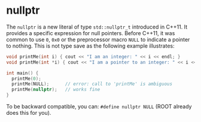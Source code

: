 # nullptr

The `nullptr` is a new literal of type `std::nullptr_t` introduced in C++11.
It provides a specific expression for null pointers.
Before C++11, it was common to use `0`, `0x0` or the preprocessor macro `NULL` to indicate a pointer to nothing.
This is not type save as the following example illustrates:

```cpp
void printMe(int i) { cout << "I am an integer: " << i << endl; }
void printMe(int *i) { cout << "I am a pointer to an integer: " << i << endl; }

int main() {
  printMe(0);
  printMe(NULL);      // error: call to 'printMe' is ambiguous
  printMe(nullptr);   // works fine
}
```
To be backward compatible, you can:
`#define nullptr NULL`
(ROOT already does this for you).
